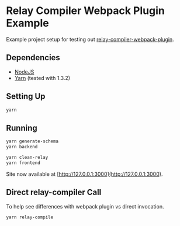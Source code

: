 # Relay Compiler Webpack Plugin Example

Example project setup for testing out 
[relay-compiler-webpack-plugin](https://github.com/danielholmes/relay-compiler-webpack-plugin).


## Dependencies

 - [NodeJS](https://nodejs.org/)
 - [Yarn](https://yarnpkg.com/) (tested with 1.3.2)


## Setting Up

```bash
yarn
```


## Running

```bash
yarn generate-schema
yarn backend
```

```bash
yarn clean-relay
yarn frontend
```

Site now available at [http://127.0.0.1:3000](http://127.0.0.1:3000).


## Direct relay-compiler Call

To help see differences with webpack plugin vs direct invocation.

```bash
yarn relay-compile
```
